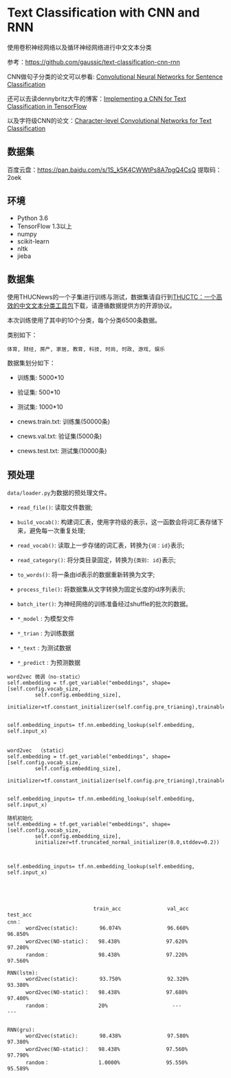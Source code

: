 # Text Classification with CNN and RNN

使用卷积神经网络以及循环神经网络进行中文文本分类

参考：https://github.com/gaussic/text-classification-cnn-rnn

CNN做句子分类的论文可以参看: [Convolutional Neural Networks for Sentence Classification](https://arxiv.org/abs/1408.5882)

还可以去读dennybritz大牛的博客：[Implementing a CNN for Text Classification in TensorFlow](http://www.wildml.com/2015/12/implementing-a-cnn-for-text-classification-in-tensorflow/)

以及字符级CNN的论文：[Character-level Convolutional Networks for Text Classification](https://arxiv.org/abs/1509.01626)
		
## 数据集

百度云盘：https://pan.baidu.com/s/1S_k5K4CWWtPs8A7pgQ4CsQ 
提取码：2oek


## 环境

- Python 3.6
- TensorFlow 1.3以上
- numpy
- scikit-learn
- nltk
- jieba

## 数据集

使用THUCNews的一个子集进行训练与测试，数据集请自行到[THUCTC：一个高效的中文文本分类工具包](http://thuctc.thunlp.org/)下载，请遵循数据提供方的开源协议。

本次训练使用了其中的10个分类，每个分类6500条数据。

类别如下：

```
体育, 财经, 房产, 家居, 教育, 科技, 时尚, 时政, 游戏, 娱乐
```

数据集划分如下：

- 训练集: 5000*10
- 验证集: 500*10
- 测试集: 1000*10

- cnews.train.txt: 训练集(50000条)
- cnews.val.txt: 验证集(5000条)
- cnews.test.txt: 测试集(10000条)

## 预处理

`data/loader.py`为数据的预处理文件。

- `read_file()`: 读取文件数据;
- `build_vocab()`: 构建词汇表，使用字符级的表示，这一函数会将词汇表存储下来，避免每一次重复处理;
- `read_vocab()`: 读取上一步存储的词汇表，转换为`{词：id}`表示;
- `read_category()`: 将分类目录固定，转换为`{类别: id}`表示;
- `to_words()`: 将一条由id表示的数据重新转换为文字;
- `process_file()`: 将数据集从文字转换为固定长度的id序列表示;
- `batch_iter()`: 为神经网络的训练准备经过shuffle的批次的数据。

- `*_model` : 为模型文件
- `*_trian` : 为训练数据
- `*_text` : 为测试数据
- `*_predict` : 为预测数据

```
word2vec 微调（no-static）
self.embedding = tf.get_variable("embeddings", shape=[self.config.vocab_size,   
         self.config.embedding_size], 
         initializer=tf.constant_initializer(self.config.pre_trianing),trainable=True)


self.embedding_inputs= tf.nn.embedding_lookup(self.embedding, self.input_x)


word2vec  （static）
self.embedding = tf.get_variable("embeddings", shape=[self.config.vocab_size,   
         self.config.embedding_size], 
         initializer=tf.constant_initializer(self.config.pre_trianing),trainable=False)


self.embedding_inputs= tf.nn.embedding_lookup(self.embedding, self.input_x)

随机初始化
self.embedding = tf.get_variable("embeddings", shape=[self.config.vocab_size,   
         self.config.embedding_size], 
         initializer=tf.truncated_normal_initializer(0.0,stddev=0.2))

     

self.embedding_inputs= tf.nn.embedding_lookup(self.embedding, self.input_x)




```

```

                            train_acc               val_acc                  test_acc
cnn： 
      word2vec(static):       96.074%               96.660%                  96.850%
      word2vec(NO-static)：   98.438%               97.620%                  97.280%
      random：                98.438%               97.220%                  97.560%

RNN(lstm):
      word2vec(static):       93.750%               92.320%                  93.380%
      word2vec(NO-static)：   98.438%               97.680%                  97.400%
      random：                20%                     ---                      ---


RNN(gru):
      word2vec(static):       98.438%               97.580%                  97.380%
      word2vec(NO-static)：   98.438%               97.560%                  97.790%
      random：                1.0000%               95.550%                  95.589%









